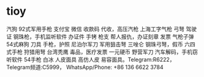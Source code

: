 # tioy
汽狗 92式军用手枪 支付宝 微信 收款码 代收，高压汽枪 上海工字气枪 弓弩 驾驶证 钢珠枪，手机监听软件 办证件 手铐 枪支 帮人报仇，办证刻章 发票 气枪子弹 54式麻狗 刀具 手枪，护照 尼泊尔军刀 军用狙击弩 三唑仑 钢珠弓弩，假币 六四式手枪 狩猎用弩 台湾秃鹰 毒品，医疗发票 一元硬币  野营军刀 汽车解码，手机窃听软件 54手枪 白冰 人皮面具 高仿人皮 易容面具。Telegram:R6222， Telegram频道:C5999， WhatsApp/Phone: +86 136 6622 3784
